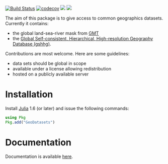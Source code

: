 [![Build Status](https://github.com/JuliaGeo/GeoDatasets.jl/workflows/CI/badge.svg)](https://github.com/JuliaGeo/GeoDatasets.jl/actions)
[![codecov](https://codecov.io/gh/JuliaGeo/GeoDatasets.jl/graph/badge.svg?token=otI1he2KVl)](https://codecov.io/gh/JuliaGeo/GeoDatasets.jl)
[![](https://img.shields.io/badge/docs-stable-blue.svg)](https://JuliaGeo.github.io/GeoDatasets.jl/stable)
[![](https://img.shields.io/badge/docs-dev-blue.svg)](https://JuliaGeo.github.io/GeoDatasets.jl/dev)

The aim of this package is to give access to common geographics datasets. Currently it contains:
* the global land-sea-river mask from [GMT](http://gmt.soest.hawaii.edu/)
* the [Global Self-consistent, Hierarchical, High-resolution Geography Database (gshhg)](https://www.soest.hawaii.edu/pwessel/gshhg/).

Contributions are most welcome. Here are some guidelines:
* data sets should be global in scope
* available under a license allowing redistribution
* hosted on a publicly available server


# Installation

Install [Julia](https://julialang.org/) 1.6 (or later) and issue the following commands:

```julia
using Pkg
Pkg.add("GeoDatasets")
```

# Documentation

Documentation is available [here](https://JuliaGeo.github.io/GeoDatasets.jl/dev).
